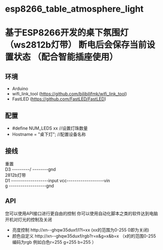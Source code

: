 # esp8266_table_atmosphere_light
# 基于ESP8266开发的桌下氛围灯 （ws2812b灯带） 断电后会保存当前设置状态 （配合智能插座使用）

## 环境
* Arduino 
* wifi_link_tool (https://github.com/bilibilifmk/wifi_link_tool)
* FastLED (https://github.com/FastLED/FastLED)

## 配置
* #define NUM_LEDS xx //设置灯珠数量
* Hostname = "桌下灯"; //配置设备名称
## 接线
重置   
D3 ---------/ --------gnd  
2812b灯带  
D1 -------------------input
vcc-------------------vin  
g  -------------------gnd  
## API
您可以使用API接口进行更自由的控制  你可以使用自动化脚本之类的软件达到电脑开机对灯光的控制及关闭  
* 亮度控制 http://xn--ghqw35duxf/l?l=xx   (xx的范围为0-255 0即为关闭)
* 颜色自定义 http://xn--ghqw35duxf/rgb?r=x&g=x&b=x （x的的范围0-255 编码为rgb 例如白色r=255 g=255 b=255 ）
